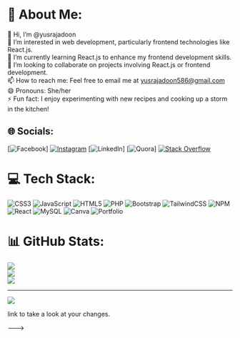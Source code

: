 # 💫 About Me:
👋 Hi, I’m @yusrajadoon<br>👀 I’m interested in web development, particularly frontend technologies like React.js.<br>🌱 I’m currently learning React.js to enhance my frontend development skills.<br>💞️ I’m looking to collaborate on projects involving React.js or frontend development.<br>📫 How to reach me: Feel free to email me at yusrajadoon586@gmail.com<br>😄 Pronouns: She/her<br>⚡ Fun fact: I enjoy experimenting with new recipes and cooking up a storm in the kitchen!


## 🌐 Socials:
[![Facebook](https://img.shields.io/badge/Facebook-%231877F2.svg?logo=Facebook&logoColor=white)]      [![Instagram](https://img.shields.io/badge/Instagram-%23E4405F.svg?logo=Instagram&logoColor=white)](https://instagram.com/yusra_jadoon)
[![LinkedIn](https://img.shields.io/badge/LinkedIn-%230077B5.svg?logo=linkedin&logoColor=white)]
[![Quora](https://img.shields.io/badge/Quora-%23B92B27.svg?logo=Quora&logoColor=white)]
[![Stack Overflow](https://img.shields.io/badge/-Stackoverflow-FE7A16?logo=stack-overflow&logoColor=white)](https://stackoverflow.com/users/18299803) 


# 💻 Tech Stack:
![CSS3](https://img.shields.io/badge/css3-%231572B6.svg?style=for-the-badge&logo=css3&logoColor=white) ![JavaScript](https://img.shields.io/badge/javascript-%23323330.svg?style=for-the-badge&logo=javascript&logoColor=%23F7DF1E) ![HTML5](https://img.shields.io/badge/html5-%23E34F26.svg?style=for-the-badge&logo=html5&logoColor=white) ![PHP](https://img.shields.io/badge/php-%23777BB4.svg?style=for-the-badge&logo=php&logoColor=white) ![Bootstrap](https://img.shields.io/badge/bootstrap-%238511FA.svg?style=for-the-badge&logo=bootstrap&logoColor=white) ![TailwindCSS](https://img.shields.io/badge/tailwindcss-%2338B2AC.svg?style=for-the-badge&logo=tailwind-css&logoColor=white) ![NPM](https://img.shields.io/badge/NPM-%23CB3837.svg?style=for-the-badge&logo=npm&logoColor=white) ![React](https://img.shields.io/badge/react-%2320232a.svg?style=for-the-badge&logo=react&logoColor=%2361DAFB) ![MySQL](https://img.shields.io/badge/mysql-%2300000f.svg?style=for-the-badge&logo=mysql&logoColor=white) ![Canva](https://img.shields.io/badge/Canva-%2300C4CC.svg?style=for-the-badge&logo=Canva&logoColor=white) ![Portfolio](https://img.shields.io/badge/Portfolio-%23000000.svg?style=for-the-badge&logo=firefox&logoColor=#FF7139)
# 📊 GitHub Stats:
![](https://github-readme-stats.vercel.app/api?username=yusrajadoon&theme=dark&hide_border=false&include_all_commits=false&count_private=false)<br/>
![](https://github-readme-streak-stats.herokuapp.com/?user=yusrajadoon&theme=dark&hide_border=false)<br/>
![](https://github-readme-stats.vercel.app/api/top-langs/?username=yusrajadoon&theme=dark&hide_border=false&include_all_commits=false&count_private=false&layout=compact)

---
[![](https://visitcount.itsvg.in/api?id=yusrajadoon&icon=0&color=0)](https://visitcount.itsvg.in)

<!-- Proudly created with GPRM ( https://gprm.itsvg.in ) --> link to take a look at your changes.
--->
